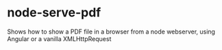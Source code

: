 # node-serve-pdf
Shows how to show a PDF file in a browser from a node webserver, using Angular or a vanilla XMLHttpRequest

